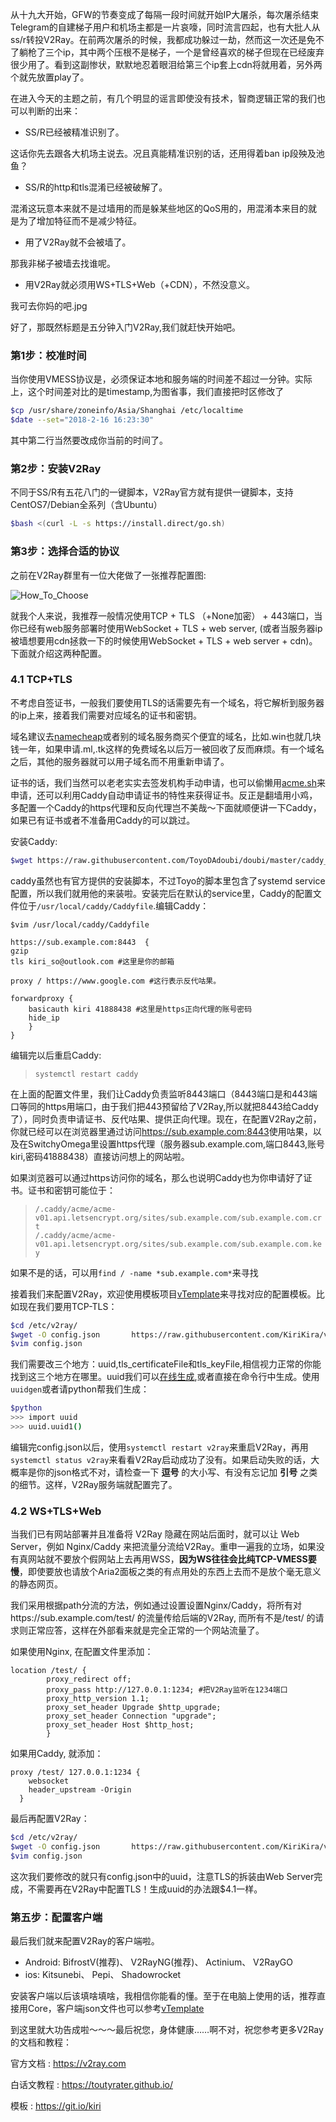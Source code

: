 从十九大开始，GFW的节奏变成了每隔一段时间就开始IP大屠杀，每次屠杀结束Telegram的自建梯子用户和机场主都是一片哀嚎，同时流言四起，也有大批人从ss/r转投V2Ray。在前两次屠杀的时候，我都成功躲过一劫，然而这一次还是免不了躺枪了三个ip，其中两个压根不是梯子，一个是曾经喜欢的梯子但现在已经废弃很少用了。看到这副惨状，默默地忍着眼泪给第三个ip套上cdn将就用着，另外两个就先放置play了。

在进入今天的主题之前，有几个明显的谣言即使没有技术，智商逻辑正常的我们也可以判断的出来：

* SS/R已经被精准识别了。

这话你先去跟各大机场主说去。况且真能精准识别的话，还用得着ban ip段殃及池鱼？

* SS/R的http和tls混淆已经被破解了。

混淆这玩意本来就不是过墙用的而是躲某些地区的QoS用的，用混淆本来目的就是为了增加特征而不是减少特征。

* 用了V2Ray就不会被墙了。

那我非梯子被墙去找谁呢。

* 用V2Ray就必须用WS+TLS+Web（+CDN），不然没意义。

我可去你妈的吧.jpg

好了，那既然标题是五分钟入门V2Ray,我们就赶快开始吧。

### **第1步：校准时间**

当你使用VMESS协议是，必须保证本地和服务端的时间差不超过一分钟。实际上，这个时间差对比的是timestamp,为图省事，我们直接把时区修改了

```bash
$cp /usr/share/zoneinfo/Asia/Shanghai /etc/localtime
$date --set="2018-2-16 16:23:30"
```

其中第二行当然要改成你当前的时间了。

### 第2步：安装V2Ray

不同于SS/R有五花八门的一键脚本，V2Ray官方就有提供一键脚本，支持CentOS7/Debian全系列（含Ubuntu）

```bash
$bash <(curl -L -s https://install.direct/go.sh)
```

### 第3步：选择合适的协议

之前在V2Ray群里有一位大佬做了一张推荐配置图:

![How_To_Choose](https://raw.githubusercontent.com/KiriKira/vTemplate/master/How_To_Choose.jpg)

就我个人来说，我推荐一般情况使用TCP + TLS （+None加密） + 443端口，当你已经有web服务部署时使用WebSocket + TLS + web server, (或者当服务器ip被墙想要用cdn拯救一下的时候使用WebSocket + TLS + web server + cdn)。下面就介绍这两种配置。

### 4.1 TCP+TLS

不考虑自签证书，一般我们要使用TLS的话需要先有一个域名，将它解析到服务器的ip上来，接着我们需要对应域名的证书和密钥。

域名建议去[namecheap](https://www.namecheap.com/)或者别的域名服务商买个便宜的域名，比如.win也就几块钱一年，如果申请.ml,.tk这样的免费域名以后万一被回收了反而麻烦。有一个域名之后，其他的服务器就可以用子域名而不用重新申请了。

证书的话，我们当然可以老老实实去签发机构手动申请，也可以偷懒用[acme.sh](https://github.com/Neilpang/acme.sh)来申请，还可以利用Caddy自动申请证书的特性来获得证书。反正是翻墙用小鸡，多配置一个Caddy的https代理和反向代理岂不美哉～下面就顺便讲一下Caddy，如果已有证书或者不准备用Caddy的可以跳过。

安装Caddy:

```bash
$wget https://raw.githubusercontent.com/ToyoDAdoubi/doubi/master/caddy_install.sh && chmod +x caddy_install.sh && bash caddy_install.sh install http.forwardproxy
```

caddy虽然也有官方提供的安装脚本，不过Toyo的脚本里包含了systemd service配置，所以我们就用他的来装啦。安装完后在默认的service里，Caddy的配置文件位于`/usr/local/caddy/Caddyfile`.编辑Caddy：

    $vim /usr/local/caddy/Caddyfile

    https://sub.example.com:8443  {
    gzip
    tls kiri_so@outlook.com #这里是你的邮箱

    proxy / https://www.google.com #这行表示反代咕果。

    forwardproxy {
        basicauth kiri 41888438 #这里是https正向代理的账号密码
        hide_ip
        }
    }

编辑完以后重启Caddy: 

>`systemctl restart caddy`

在上面的配置文件里，我们让Caddy负责监听8443端口（8443端口是和443端口等同的https用端口，由于我们把443预留给了V2Ray,所以就把8443给Caddy了），同时负责申请证书、反代咕果、提供正向代理。现在，在配置V2Ray之前，你就已经可以在浏览器里通过访问<https://sub.example.com:8443>使用咕果，以及在SwitchyOmega里设置https代理（服务器sub.example.com,端口8443,账号kiri,密码41888438）直接访问想上的网站啦。

如果浏览器可以通过https访问你的域名，那么也说明Caddy也为你申请好了证书。证书和密钥可能位于：
>`/.caddy/acme/acme-v01.api.letsencrypt.org/sites/sub.example.com/sub.example.com.crt`  
>`/.caddy/acme/acme-v01.api.letsencrypt.org/sites/sub.example.com/sub.example.com.key`

如果不是的话，可以用`find / -name *sub.example.com*`来寻找

接着我们来配置V2Ray，欢迎使用模板项目[vTemplate](https://git.io/kiri)来寻找对应的配置模板。比如现在我们要用TCP-TLS：

```bash
$cd /etc/v2ray/
$wget -O config.json       https://raw.githubusercontent.com/KiriKira/vTemplate/master/TCP%2BTLS/config_server.json
$vim config.json
```

我们需要改三个地方：uuid,tls\_certificateFile和tls\_keyFile,相信视力正常的你能找到这三个地方在哪里。uuid我们可以[在线生成](https://www.uuidgenerator.net/),或者直接在命令行中生成。使用`uuidgen`或者请python帮我们生成：

```bash
$python
>>> import uuid
>>> uuid.uuid1()
```

编辑完config.json以后，使用`systemctl restart v2ray`来重启V2Ray，再用`systemctl status v2ray`来看看V2Ray启动成功了没有。如果启动失败的话，大概率是你的json格式不对，请检查一下 __逗号__ 的大小写、有没有忘记加 __引号__ 之类的细节。这样，V2Ray服务端就配置完了。

### 4.2 WS+TLS+Web

当我们已有网站部署并且准备将 V2Ray 隐藏在网站后面时，就可以让 Web Server，例如 Nginx/Caddy 来把流量分流给V2Ray。重申一遍我的立场，如果没有真网站就不要放个假网站上去再用WSS，__因为WS往往会比纯TCP-VMESS要慢__，即使要放也请放个Aria2面板之类的有点用处的东西上去而不是放个毫无意义的静态网页。

我们采用根据path分流的方法，例如通过设置设置Nginx/Caddy，将所有对https://sub.example.com/test/ 的流量传给后端的V2Ray, 而所有不是/test/ 的请求则正常应答，这样在外部看来就是完全正常的一个网站流量了。

如果使用Nginx, 在配置文件里添加：
```
location /test/ {
        proxy_redirect off;
        proxy_pass http://127.0.0.1:1234; #把V2Ray监听在1234端口
        proxy_http_version 1.1;
        proxy_set_header Upgrade $http_upgrade;
        proxy_set_header Connection "upgrade";
        proxy_set_header Host $http_host;
        }
```

如果用Caddy, 就添加：
```
proxy /test/ 127.0.0.1:1234 {
    websocket
    header_upstream -Origin
  }
```

最后再配置V2Ray：
```bash
$cd /etc/v2ray/
$wget -O config.json       https://raw.githubusercontent.com/KiriKira/vTemplate/master/websocket%2BCaddy%2BTLS\(use%20path\)/config_server.json
$vim config.json
```

这次我们要修改的就只有config.json中的uuid，注意TLS的拆装由Web Server完成，不需要再在V2Ray中配置TLS！生成uuid的办法跟$4.1一样。

### 第五步：配置客户端

最后我们就来配置V2Ray的客户端啦。

* Android: BifrostV(推荐)、 V2RayNG(推荐)、 Actinium、 V2RayGO
* ios: Kitsunebi、 Pepi、 Shadowrocket

安装客户端以后该填啥填啥，我相信你能看的懂。至于在电脑上使用的话，推荐直接用Core，客户端json文件也可以参考[vTemplate](https://git.io/kiri)

到这里就大功告成啦～～～最后祝您，身体健康……啊不对，祝您参考更多V2Ray的文档和教程：

官方文档 : <https://v2ray.com>

白话文教程 : <https://toutyrater.github.io/>

模板 : <https://git.io/kiri>